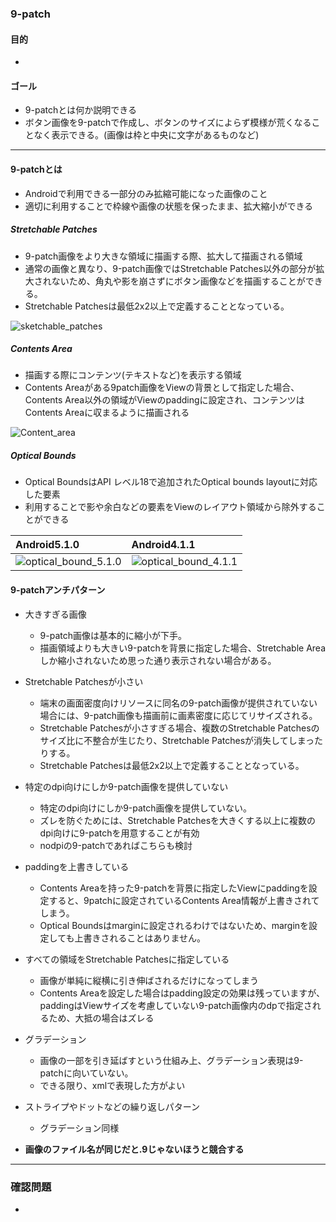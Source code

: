 ### 9-patch

#### 目的
*

#### ゴール
* 9-patchとは何か説明できる
* ボタン画像を9-patchで作成し、ボタンのサイズによらず模様が荒くなることなく表示できる。(画像は枠と中央に文字があるものなど)

---
#### 9-patchとは
* Androidで利用できる一部分のみ拡縮可能になった画像のこと
* 適切に利用することで枠線や画像の状態を保ったまま、拡大縮小ができる

##### Stretchable Patches
* 9-patch画像をより大きな領域に描画する際、拡大して描画される領域
* 通常の画像と異なり、9-patch画像ではStretchable Patches以外の部分が拡大されないため、角丸や影を崩さずにボタン画像などを描画することができる。
* Stretchable Patchesは最低2x2以上で定義することとなっている。

![sketchable_patches](https://qiita-image-store.s3.amazonaws.com/0/48019/fc9c8823-a734-15b2-d757-363f8bef5e2b.png)

##### Contents Area
* 描画する際にコンテンツ(テキストなど)を表示する領域
* Contents Areaがある9patch画像をViewの背景として指定した場合、Contents Area以外の領域がViewのpaddingに設定され、コンテンツはContents Areaに収まるように描画される

![Content_area](https://qiita-image-store.s3.amazonaws.com/0/48019/fc1972e6-5a06-ffbf-003c-fed58c30d492.png)

##### Optical Bounds
* Optical BoundsはAPI レベル18で追加されたOptical bounds layoutに対応した要素
* 利用することで影や余白などの要素をViewのレイアウト領域から除外することができる

|Android5.1.0|Android4.1.1|
|:--|:--|
|![optical_bound_5.1.0](https://qiita-image-store.s3.amazonaws.com/0/48019/c53f1be8-1d15-53e9-a5ca-e8cc49bc4452.png)|![optical_bound_4.1.1](https://qiita-image-store.s3.amazonaws.com/0/48019/98108cc2-843d-aff5-bd01-ea70cd6fb89e.png)|

#### 9-patchアンチパターン
* 大きすぎる画像
  * 9-patch画像は基本的に縮小が下手。
  * 描画領域よりも大きい9-patchを背景に指定した場合、Stretchable Areaしか縮小されないため思った通り表示されない場合がある。
* Stretchable Patchesが小さい
  * 端末の画面密度向けリソースに同名の9-patch画像が提供されていない場合には、9-patch画像も描画前に画素密度に応じてリサイズされる。
  * Stretchable Patchesが小さすぎる場合、複数のStretchable Patchesのサイズ比に不整合が生じたり、Stretchable Patchesが消失してしまったりする。
  * Stretchable Patchesは最低2x2以上で定義することとなっている。
* 特定のdpi向けにしか9-patch画像を提供していない
  * 特定のdpi向けにしか9-patch画像を提供していない。
  * ズレを防ぐためには、Stretchable Patchesを大きくする以上に複数のdpi向けに9-patchを用意することが有効
  * nodpiの9-patchであればこちらも検討
* paddingを上書きしている
  * Contents Areaを持った9-patchを背景に指定したViewにpaddingを設定すると、9patchに設定されているContents Area情報が上書きされてしまう。
  * Optical Boundsはmarginに設定されるわけではないため、marginを設定しても上書きされることはありません。
* すべての領域をStretchable Patchesに指定している
  * 画像が単純に縦横に引き伸ばされるだけになってしまう
  * Contents Areaを設定した場合はpadding設定の効果は残っていますが、paddingはViewサイズを考慮していない9-patch画像内のdpで指定されるため、大抵の場合はズレる
* グラデーション
  * 画像の一部を引き延ばすという仕組み上、グラデーション表現は9-patchに向いていない。
  * できる限り、xmlで表現した方がよい
* ストライプやドットなどの繰り返しパターン
  * グラデーション同様

* **画像のファイル名が同じだと.9じゃないほうと競合する**
---
### 確認問題
*
